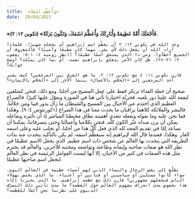 ```yaml
---
title:  «وَأُعَظِّمَ اسْمَكَ»
date:  29/04/2021
---
```


**«فَأَجْعَلَكَ أُمَّةً عَظِيمَةً وَأُبَارِكَكَ وَأُعَظِّمَ اسْمَكَ، وَتَكُونَ بَرَكَةً» (تكوين ١٢: ٢).**

`وعد الله في تكوين ١٢: ٢ أن يعظّم اسم إبراهيم أي يجعله شهيرًا. فلماذا أراد الله أن يفعل ذلك لأي بشر، مهما كان مطيعًا وأمينًا؟ فالمعروف أن الجميع أخطأوا. ومن ذا الذي يستحق اسمًا عظيمًا؟ (انظر رومية ٤: ١-٥؛ يعقوب ٢: ٢١-٢٤). هل كان الأمر يتعلق بإبراهيم نفسه، أَمْ بما كان يمثّله؟ أوضح جوابك؟`

`قارن تكوين ١١: ٤ مع تكوين ١٢: ٢. ما هو الفرق بين المرجعين؟ كيف يشير أحد المرجعين إلى «الخلاص بالأعمال» بينما الآخر إلى «الخلاص بالإيمان»؟`

صحيح أن خطة الفداء ترتكز فقط على عمل المسيح من أجلنا. ومع ذلك، فنحن كمتلقين لنعمة الله علينا دور نلعبه. فحريّة اختيارنا تأتي هنا في الصورة ويعوّل عليها كثيرًا. فالصراع العظيم الذي احتدم عبر الأجيال بين المسيح والشيطان ما زال يدور فينا ومن خلالنا. فالبشر والملائكة كلاهما يراقبان ما يحدث معنا في هذا الصراع (١كورنثوس ٤: ٩). وهكذا فما نحن عليه وما نقوله ونفعله تتعدى أهميته نطاق محيطنا المباشر إذ أن تأثيره وتفاعله يمكن أن يرن صداه عبْر الكون كلّه. فنحن بكلامنا وأعمالنا وحتى بتصرفاتنا، يمكننا أن نساعد إمّا في تقديم المجد لله الذي فعل كُلّ هذا من أجلنا، أو نجلب عليه وعلى اسمه العار. وهكذا، فعندما قال الله لإبراهيم إنه سيعظّم اسمه، لم يكن بالتأكيد يتحدث عنه بذات الطريقة التي يتحدث بها العالَم عن شخص ذات اسم عظيم. الذي يجعل الاسم عظيمًا في نظر الله هو صفات صاحبه وإيمانه وطاعته وتواضعه ومحبته للآخرين. والعالَم قد يحترم مثل هذه الصفات في كثير من الأحيان، إلا أنها ليست العوامل الرئيسة في نظر العالَم لتجعل اسم صاحبها عظيمًا.

`تطلّع إلى بعض الرجال والنساء الذين لهم أسماء عظيمة في العالَم اليوم، سواء كانوا ممثلين أو سياسيين أو فنانين أو أغنياء. ما الذي يختص بهؤلاء الناس فيجعلهم مشهورين؟ قارن ذلك مع عظمة إبراهيم. ما الذي يخبرنا إيَّاه هذا بخصوص مدى انحراف مفهوم العالَم حول العظمة؟ ما مدى تأثير ذلك التصرّف الدنيوي على نظرتنا نحن أَيْضًا للعظمة؟`